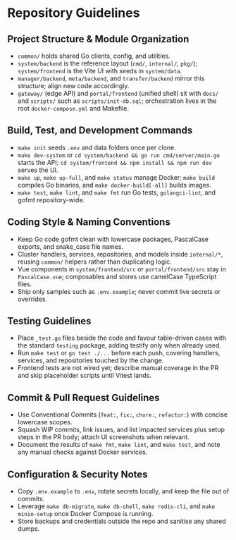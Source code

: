 # Repository Guidelines

## Project Structure & Module Organization
- `common/` holds shared Go clients, config, and utilities.
- `system/backend` is the reference layout (`cmd/`, `internal/`, `pkg/`); `system/frontend` is the Vite UI with seeds in `system/data`.
- `manager/backend`, `meta/backend`, and `transfer/backend` mirror this structure; align new code accordingly.
- `gateway/` (edge API) and `portal/frontend` (unified shell) sit with `docs/` and `scripts/` such as `scripts/init-db.sql`; orchestration lives in the root `docker-compose.yml` and Makefile.

## Build, Test, and Development Commands
- `make init` seeds `.env` and data folders once per clone.
- `make dev-system` or `cd system/backend && go run cmd/server/main.go` starts the API; `cd system/frontend && npm install && npm run dev` serves the UI.
- `make up`, `make up-full`, and `make status` manage Docker; `make build` compiles Go binaries, and `make docker-build[-all]` builds images.
- `make test`, `make lint`, and `make fmt` run Go tests, `golangci-lint`, and gofmt repository-wide.

## Coding Style & Naming Conventions
- Keep Go code gofmt clean with lowercase packages, PascalCase exports, and snake_case file names.
- Cluster handlers, services, repositories, and models inside `internal/*`, reusing `common/` helpers rather than duplicating logic.
- Vue components in `system/frontend/src` or `portal/frontend/src` stay in `PascalCase.vue`; composables and stores use camelCase TypeScript files.
- Ship only samples such as `.env.example`; never commit live secrets or overrides.

## Testing Guidelines
- Place `_test.go` files beside the code and favour table-driven cases with the standard `testing` package, adding testify only when already used.
- Run `make test` or `go test ./...` before each push, covering handlers, services, and repositories touched by the change.
- Frontend tests are not wired yet; describe manual coverage in the PR and skip placeholder scripts until Vitest lands.

## Commit & Pull Request Guidelines
- Use Conventional Commits (`feat:`, `fix:`, `chore:`, `refactor:`) with concise lowercase scopes.
- Squash WIP commits, link issues, and list impacted services plus setup steps in the PR body; attach UI screenshots when relevant.
- Document the results of `make fmt`, `make lint`, and `make test`, and note any manual checks against Docker services.

## Configuration & Security Notes
- Copy `.env.example` to `.env`, rotate secrets locally, and keep the file out of commits.
- Leverage `make db-migrate`, `make db-shell`, `make redis-cli`, and `make minio-setup` once Docker Compose is running.
- Store backups and credentials outside the repo and sanitise any shared dumps.
